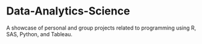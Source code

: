 # Data-Analytics-Science
A showcase of personal and group projects related to programming using R, SAS, Python, and Tableau.
